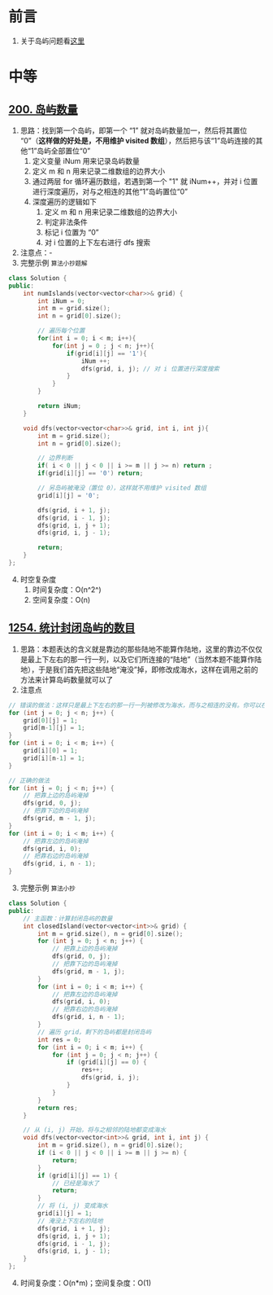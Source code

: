 # 前言

1. 关于岛屿问题看[这里](https://www.yuque.com/fromdark/yx0hps/nx0bxivgao3lqyki)

# 中等

## [200. 岛屿数量](https://leetcode.cn/problems/number-of-islands/)

1. 思路：找到第一个岛屿，即第一个 “1” 就对岛屿数量加一，然后将其置位 “0”（**这样做的好处是，不用维护 visited 数组**），然后把与该“1”岛屿连接的其他“1”岛屿全部置位“0”
   1. 定义变量 iNum 用来记录岛屿数量
   2. 定义 m 和 n 用来记录二维数组的边界大小
   3. 通过两层 for 循环遍历数组，若遇到第一个 "1" 就 iNum++，并对 i 位置进行深度遍历，对与之相连的其他“1”岛屿置位“0”
   4. 深度遍历的逻辑如下
      1. 定义 m 和 n 用来记录二维数组的边界大小
      2. 判定非法条件
      3. 标记 i 位置为 “0”
      4. 对 i 位置的上下左右进行 dfs 搜索
2. 注意点：-
3. 完整示例 ```算法小抄题解```

```c++
class Solution {
public:
    int numIslands(vector<vector<char>>& grid) {
        int iNum = 0;
        int m = grid.size();
        int n = grid[0].size();

        // 遍历每个位置
        for(int i = 0; i < m; i++){
            for(int j = 0 ; j < n; j++){
                if(grid[i][j] == '1'){
                    iNum ++;
                    dfs(grid, i, j); // 对 i 位置进行深度搜索
                }
            }
        }

        return iNum;
    }

    void dfs(vector<vector<char>>& grid, int i, int j){
        int m = grid.size();
        int n = grid[0].size();

        // 边界判断
        if( i < 0 || j < 0 || i >= m || j >= n) return ;
        if(grid[i][j] == '0') return;

        // 另岛屿被淹没（置位 0），这样就不用维护 visited 数组
        grid[i][j] = '0';

        dfs(grid, i + 1, j);
        dfs(grid, i - 1, j);
        dfs(grid, i, j + 1);
        dfs(grid, i, j - 1);

        return;
    }
};
```

4. 时空复杂度
   1. 时间复杂度：O(n^2^)
   2. 空间复杂度：O(n)

## [1254. 统计封闭岛屿的数目](https://leetcode.cn/problems/number-of-closed-islands/)

1. 思路：本题表达的含义就是靠边的那些陆地不能算作陆地，这里的靠边不仅仅是最上下左右的那一行一列，以及它们所连接的“陆地”（当然本题不能算作陆地），于是我们首先把这些陆地“淹没”掉，即修改成海水，这样在调用之前的方法来计算岛屿数量就可以了
2. 注意点

```c++
// 错误的做法：这样只是最上下左右的那一行一列被修改为海水，而与之相连的没有。你可以在力扣的该题的 case 中跑出错误的示例来验证
for (int j = 0; j < n; j++) {
    grid[0][j] = 1;
    grid[m-1][j] = 1;
}
for (int i = 0; i < m; i++) {
    grid[i][0] = 1;
    grid[i][n-1] = 1;
}

// 正确的做法
for (int j = 0; j < n; j++) {
    // 把靠上边的岛屿淹掉
    dfs(grid, 0, j);
    // 把靠下边的岛屿淹掉
    dfs(grid, m - 1, j);
}
for (int i = 0; i < m; i++) {
    // 把靠左边的岛屿淹掉
    dfs(grid, i, 0);
    // 把靠右边的岛屿淹掉
    dfs(grid, i, n - 1);
}
```

3. 完整示例 `算法小抄`

```c++
class Solution {
public:
    // 主函数：计算封闭岛屿的数量
    int closedIsland(vector<vector<int>>& grid) {
        int m = grid.size(), n = grid[0].size();
        for (int j = 0; j < n; j++) {
            // 把靠上边的岛屿淹掉
            dfs(grid, 0, j);
            // 把靠下边的岛屿淹掉
            dfs(grid, m - 1, j);
        }
        for (int i = 0; i < m; i++) {
            // 把靠左边的岛屿淹掉
            dfs(grid, i, 0);
            // 把靠右边的岛屿淹掉
            dfs(grid, i, n - 1);
        }
        // 遍历 grid，剩下的岛屿都是封闭岛屿
        int res = 0;
        for (int i = 0; i < m; i++) {
            for (int j = 0; j < n; j++) {
                if (grid[i][j] == 0) {
                    res++;
                    dfs(grid, i, j);
                }
            }
        }
        return res;
    }

    // 从 (i, j) 开始，将与之相邻的陆地都变成海水
    void dfs(vector<vector<int>>& grid, int i, int j) {
        int m = grid.size(), n = grid[0].size();
        if (i < 0 || j < 0 || i >= m || j >= n) {
            return;
        }
        if (grid[i][j] == 1) {
            // 已经是海水了
            return;
        }
        // 将 (i, j) 变成海水
        grid[i][j] = 1;
        // 淹没上下左右的陆地
        dfs(grid, i + 1, j);
        dfs(grid, i, j + 1);
        dfs(grid, i - 1, j);
        dfs(grid, i, j - 1);
    }
};
```

4. 时间复杂度：O(n\*m)；空间复杂度：O(1)
